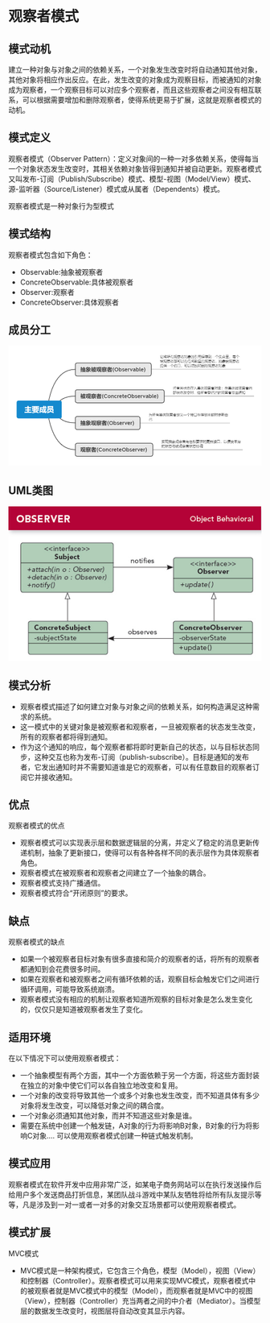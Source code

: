 # 观察者模式

## 模式动机

建立一种对象与对象之间的依赖关系，一个对象发生改变时将自动通知其他对象，其他对象将相应作出反应。在此，发生改变的对象成为观察目标，而被通知的对象成为观察者，一个观察目标可以对应多个观察者，而且这些观察者之间没有相互联系，可以根据需要增加和删除观察者，使得系统更易于扩展，这就是观察者模式的动机。

## 模式定义

观察者模式（Observer Pattern）：定义对象间的一种一对多依赖关系，使得每当一个对象状态发生改变时，其相关依赖对象皆得到通知并被自动更新。观察者模式又叫发布-订阅（Publish/Subscribe）模式、模型-视图（Model/View）模式、源-监听器（Source/Listener）模式或从属者（Dependents）模式。

观察者模式是一种对象行为型模式

## 模式结构

观察者模式包含如下角色：

* Observable:抽象被观察者
* ConcreteObservable:具体被观察者
* Observer:观察者
* ConcreteObserver:具体观察者

## 成员分工

![avatar](./res/charactor.png)

## UML类图

![avatar](./res/UML.jpg)

## 模式分析

* 观察者模式描述了如何建立对象与对象之间的依赖关系，如何构造满足这种需求的系统。
* 这一模式中的关键对象是被观察者和观察者，一旦被观察者的状态发生改变，所有的观察者都将得到通知。
* 作为这个通知的响应，每个观察者都将即时更新自己的状态，以与目标状态同步，这种交互也称为发布-订阅（publish-subscribe）。目标是通知的发布者，它发出通知时并不需要知道谁是它的观察者，可以有任意数目的观察者订阅它并接收通知。

## 优点

观察者模式的优点

* 观察者模式可以实现表示层和数据逻辑层的分离，并定义了稳定的消息更新传递机制，抽象了更新接口，使得可以有各种各样不同的表示层作为具体观察者角色。
* 观察者模式在被观察者和观察者之间建立了一个抽象的耦合。
* 观察者模式支持广播通信。
* 观察者模式符合“开闭原则”的要求。

## 缺点

观察者模式的缺点

* 如果一个被观察者目标对象有很多直接和简介的观察者的话，将所有的观察者都通知到会花费很多时间。
* 如果在观察者和被观察者之间有循环依赖的话，观察目标会触发它们之间进行循环调用，可能导致系统崩溃。
* 观察者模式没有相应的机制让观察者知道所观察的目标对象是怎么发生变化的，仅仅只是知道被观察者发生了变化。

## 适用环境

在以下情况下可以使用观察者模式：

* 一个抽象模型有两个方面，其中一个方面依赖于另一个方面，将这些方面封装在独立的对象中使它们可以各自独立地改变和复用。
* 一个对象的改变将导致其他一个或多个对象也发生改变，而不知道具体有多少对象将发生改变，可以降低对象之间的耦合度。
* 一个对象必须通知其他对象，而并不知道这些对象是谁。
* 需要在系统中创建一个触发链，A对象的行为将影响B对象，B对象的行为将影响C对象.... 可以使用观察者模式创建一种链式触发机制。

## 模式应用

观察者模式在软件开发中应用非常广泛，如某电子商务网站可以在执行发送操作后给用户多个发送商品打折信息，某团队战斗游戏中某队友牺牲将给所有队友提示等等，凡是涉及到一对一或者一对多的对象交互场景都可以使用观察者模式。

## 模式扩展

MVC模式

* MVC模式是一种架构模式，它包含三个角色，模型（Model），视图（View）和控制器（Controller）。观察者模式可以用来实现MVC模式，观察者模式中的被观察者就是MVC模式中的模型（Model），而观察者就是MVC中的视图（View），控制器（Controller）充当两者之间的中介者（Mediator）。当模型层的数据发生改变时，视图层将自动改变其显示内容。